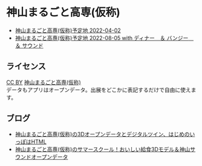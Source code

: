 # 神山まるごと高専(仮称)

- [神山まるごと高専(仮称)予定地 2022-04-02](https://codeforkosen.github.io/kamiyama-kosen/)
- [神山まるごと高専(仮称)予定地 2022-08-05 with ディナー　＆ バンジー　＆ サウンド](https://codeforkosen.github.io/kamiyama-kosen/summerschool-dinner.html)

## ライセンス

<a href=https://creativecommons.org/licenses/by/4.0/deed.ja>CC BY</a> <a href=https://kamiyama-marugoto.com/>神山まるごと高専(仮称)</a><br>
データもアプリはオープンデータ。出展をどこかに表記するだけで自由に使えます。<br>

## ブログ

- [神山まるごと高専(仮称)の3Dオープンデータとデジタルツイン、はじめのいっぽはHTML](https://fukuno.jig.jp/3538)
- [神山まるごと高専(仮称)のサマースクール！おいしい給食3Dモデル＆神山サウンドオープンデータ](https://fukuno.jig.jp/3662)
